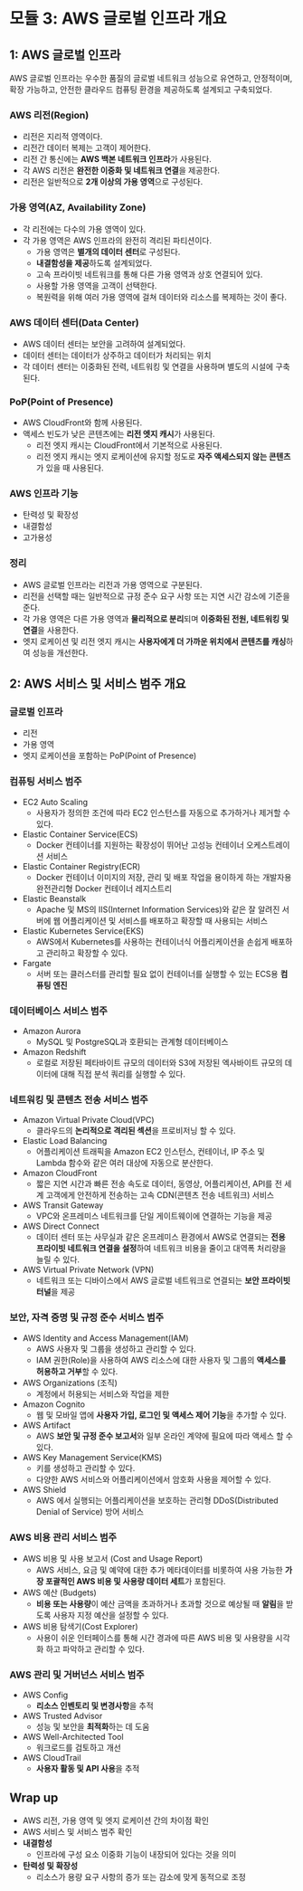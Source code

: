 # 모듈 3: AWS 글로벌 인프라 개요

## 1: AWS 글로벌 인프라

AWS 글로벌 인프라는 우수한 품질의 글로벌 네트워크 성능으로 유연하고, 안정적이며, 확장 가능하고, 안전한 클라우드 컴퓨팅 환경을 제공하도록 설계되고 구축되었다.

### AWS 리전(Region)

- 리전은 지리적 영역이다.
- 리전간 데이터 복제는 고객이 제어한다.
- 리전 간 통신에는 **AWS 백본 네트워크 인프라**가 사용된다.
- 각 AWS 리전은 **완전한 이중화 및 네트워크 연결**을 제공한다.
- 리전은 일반적으로 **2개 이상의 가용 영역**으로 구성된다.

### 가용 영역(AZ, Availability Zone)

- 각 리전에는 다수의 가용 영역이 있다.
- 각 가용 영역은 AWS 인프라의 완전히 격리된 파티션이다.
    - 가용 영역은 **별개의 데이터 센터**로 구성된다.
    - **내결함성을 제공**하도록 설계되었다.
    - 고속 프라이빗 네트워크를 통해 다른 가용 영역과 상호 연결되어 있다.
    - 사용할 가용 영역을 고객이 선택한다.
    - 복원력을 위해 여러 가용 영역에 걸쳐 데이터와 리소스를 복제하는 것이 좋다.

### AWS 데이터 센터(Data Center)

- AWS 데이터 센터는 보안을 고려하여 설계되었다.
- 데이터 센터는 데이터가 상주하고 데이터가 처리되는 위치
- 각 데이터 센터는 이중화된 전력, 네트워킹 및 연결을 사용하며 별도의 시설에 구축된다.

### PoP(Point of Presence)

- AWS CloudFront와 함께 사용된다.
- 액세스 빈도가 낮은 콘텐츠에는 **리전 엣지 캐시**가 사용된다.
    - 리전 엣지 캐시는 CloudFront에서 기본적으로 사용된다.
    - 리전 엣지 캐시는 엣지 로케이션에 유지할 정도로 **자주 액세스되지 않는 콘텐츠**가 있을 때 사용된다.

### AWS 인프라 기능

- 탄력성 및 확장성
- 내결함성
- 고가용성

### 정리

- AWS 글로벌 인프라는 리전과 가용 영역으로 구분된다.
- 리전을 선택할 때는 일반적으로 규정 준수 요구 사항 또는 지연 시간 감소에 기준을 준다.
- 각 가용 영역은 다른 가용 영역과 **물리적으로 분리**되며 **이중화된 전원, 네트워킹 및 연결**을 사용한다.
- 엣지 로케이션 및 리전 엣지 캐시는 **사용자에게 더 가까운 위치에서 콘텐츠를 캐싱**하여 성능을 개선한다.

## 2: AWS 서비스 및 서비스 범주 개요

### 글로벌 인프라

- 리전
- 가용 영역
- 엣지 로케이션을 포함하는 PoP(Point of Presence)

### 컴퓨팅 서비스 범주

- EC2 Auto Scaling
    - 사용자가 정의한 조건에 따라 EC2 인스턴스를 자동으로 추가하거나 제거할 수 있다.
- Elastic Container Service(ECS)
    - Docker 컨테이너를 지원하는 확장성이 뛰어난 고성능 컨테이너 오케스트레이션 서비스
- Elastic Container Registry(ECR)
    - Docker 컨테이너 이미지의 저장, 관리 및 배포 작업을 용이하게 하는 개발자용 완전관리형 Docker 컨테이너 레지스트리
- Elastic Beanstalk
    - Apache 및 MS의 IIS(Internet Information Services)와 같은 잘 알려진 서버에 웹 어플리케이션 및 서비스를 배포하고 확장할 때 사용되는 서비스
- Elastic Kubernetes Service(EKS)
    - AWS에서 Kubernetes를 사용하는 컨테이너식 어플리케이션을 손쉽게 배포하고 관리하고 확장할 수 있다.
- Fargate
    - 서버 또는 클러스터를 관리할 필요 없이 컨테이너를 실행할 수 있는 ECS용 **컴퓨팅 엔진**

### 데이터베이스 서비스 범주

- Amazon Aurora
    - MySQL 및 PostgreSQL과 호환되는 관계형 데이터베이스
- Amazon Redshift
    - 로컬로 저장된 페타바이트 규모의 데이터와 S3에 저장된 엑사바이트 규모의 데이터에 대해 직접 분석 쿼리를 실행할 수 있다.

### 네트워킹 및 콘텐츠 전송 서비스 범주

- Amazon Virtual Private Cloud(VPC)
    - 클라우드의 **논리적으로 격리된 섹션**을 프로비저닝 할 수 있다.
- Elastic Load Balancing
    - 어플리케이션 트래픽을 Amazon EC2 인스턴스, 컨테이너, IP 주소 및 Lambda 함수와 같은 여러 대상에 자동으로 분산한다.
- Amazon CloudFront
    - 짧은 지연 시간과 빠른 전송 속도로 데이터, 동영상, 어플리케이션, API를 전 세계 고객에게 안전하게 전송하는 고속 CDN(콘텐츠 전송 네트워크) 서비스
- AWS Transit Gateway
    - VPC와 온프레미스 네트워크를 단일 게이트웨이에 연결하는 기능을 제공
- AWS Direct Connect
    - 데이터 센터 또는 사무실과 같은 온프레미스 환경에서 AWS로 연결되는 **전용 프라이빗 네트워크 연결을 설정**하여 네트워크 비용을 줄이고 대역폭 처리량을 늘릴 수 있다.
- AWS Virtual Private Network (VPN)
    - 네트워크 또는 디바이스에서 AWS 글로벌 네트워크로 연결되는 **보안 프라이빗 터널**을 제공

### 보안, 자격 증명 및 규정 준수 서비스 범주

- AWS Identity and Access Management(IAM)
    - AWS 사용자 및 그룹을 생성하고 관리할 수 있다.
    - IAM 권한(Role)을 사용하여 AWS 리소스에 대한 사용자 및 그룹의 **액세스를 허용하고 거부**할 수 있다.
- AWS Organizations (조직)
    - 계정에서 허용되는 서비스와 작업을 제한
- Amazon Cognito
    - 웹 및 모바일 앱에 **사용자 가입, 로그인 및 액세스 제어 기능**을 추가할 수 있다.
- AWS Artifact
    - AWS **보안 및 규정 준수 보고서**와 일부 온라인 계약에 필요에 따라 액세스 할 수 있다.
- AWS Key Management Service(KMS)
    - 키를 생성하고 관리할 수 있다.
    - 다양한 AWS 서비스와 어플리케이션에서 암호화 사용을 제어할 수 있다.
- AWS Shield
    - AWS 에서 실행되는 어플리케이션을 보호하는 관리형 DDoS(Distributed Denial of Service) 방어 서비스

### AWS 비용 관리 서비스 범주

- AWS 비용 및 사용 보고서 (Cost and Usage Report)
    - AWS 서비스, 요금 및 예약에 대한 추가 메타데이터를 비롯하여 사용 가능한 **가장 포괄적인 AWS 비용 및 사용량 데이터 세트**가 포함된다.
- AWS 예산 (Budgets)
    - **비용 또는 사용량**이 예산 금액을 초과하거나 초과할 것으로 예상될 때 **알림**을 받도록 사용자 지정 예산을 설정할 수 있다.
- AWS 비용 탐색기(Cost Explorer)
    - 사용이 쉬운 인터페이스를 통해 시간 경과에 따른 AWS 비용 및 사용량을 시각화 하고 파악하고 관리할 수 있다.

### AWS 관리 및 거버넌스 서비스 범주

- AWS Config
    - **리소스 인벤토리 및 변경사항**을 추적
- AWS Trusted Advisor
    - 성능 및 보안을 **최적화**하는 데 도움
- AWS Well-Architected Tool
    - 워크로드를 검토하고 개선
- AWS CloudTrail
    - **사용자 활동 및 API 사용**을 추적

## Wrap up

- AWS 리전, 가용 영역 및 엣지 로케이션 간의 차이점 확인
- AWS 서비스 및 서비스 범주 확인
- **내결함성**
    - 인프라에 구성 요소 이중화 기능이 내장되어 있다는 것을 의미
- **탄력성 및 확장성**
    - 리소스가 용량 요구 사항의 증가 또는 감소에 맞게 동적으로 조정